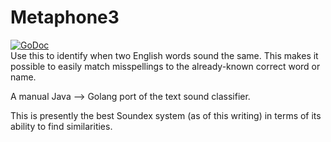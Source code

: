 # Metaphone3
[![GoDoc](http://img.shields.io/badge/go-documentation-blue.svg?style=flat-square)](http://godoc.org/github.com/snadrus/metaphone3)        
Use this to identify when two English words sound the same. This makes it possible to 
easily match misspellings to the already-known correct word or name. 

A manual Java --> Golang port of the text sound classifier. 

This is presently the best Soundex system (as of this writing) in terms of its ability to find similarities. 
